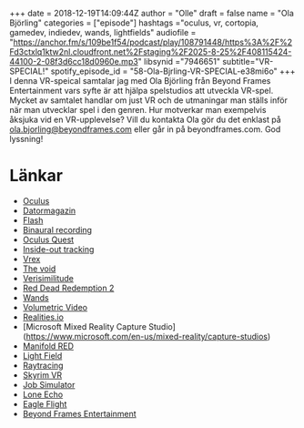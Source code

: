 +++
date = 2018-12-19T14:09:44Z
author = "Olle"
draft = false
name = "Ola Björling"
categories = ["episode"]
hashtags ="oculus, vr, cortopia, gamedev, indiedev, wands, lightfields"
audiofile = "https://anchor.fm/s/109be1f54/podcast/play/108791448/https%3A%2F%2Fd3ctxlq1ktw2nl.cloudfront.net%2Fstaging%2F2025-8-25%2F408115424-44100-2-08f3d6cc18d0960e.mp3"
libsynid ="7946651"
subtitle="VR-SPECIAL!"
spotify_episode_id = "58-Ola-Bjrling-VR-SPECIAL-e38mi6o"
+++
I denna VR-speical samtalar jag med Ola Björling från Beyond Frames Entertainment vars syfte är att hjälpa spelstudios att utveckla VR-spel. Mycket av samtalet handlar om just VR och de utmaningar man ställs inför när man utvecklar spel i den genren. Hur motverkar man exempelvis åksjuka vid en VR-upplevelse? Vill du kontakta Ola gör du det enklast på ola.bjorling@beyondframes.com eller går in på beyondframes.com. God lyssning!
# Länkar
* [Oculus](https://www.oculus.com/)
* [Datormagazin](http://spelpappan.se/2017/06/han-tillgangliggor-datormagazin-pa-natet/)
* [Flash](https://en.wikipedia.org/wiki/Adobe_Flash)
* [Binaural recording](https://en.wikipedia.org/wiki/Binaural_recording)
* [Oculus Quest](https://www.youtube.com/watch?v=xAngb0wRZJM)
* [Inside-out tracking](https://www.wareable.com/vr/inside-out-vs-outside-in-vr-tracking-343)
* [Vrex](https://www.vrex.se/)
* [The void](https://www.thevoid.com/)
* [Verisimilitude](https://en.wikipedia.org/wiki/Verisimilitude_(fiction))
* [Red Dead Redemption 2](https://www.youtube.com/watch?v=srUjOl_wBmU)
* [Wands](http://wandsgame.com/)
* [Volumetric Video](https://en.wikipedia.org/wiki/Volumetric_video)
* [Realities.io](http://realities.io/)
* [Microsoft Mixed Reality Capture Studio]  (https://www.microsoft.com/en-us/mixed-reality/capture-studios)
* [Manifold RED](https://www.youtube.com/watch?v=LnY3JKf4Rn0)
* [Light Field](https://en.wikipedia.org/wiki/Light_field)
* [Raytracing](https://en.wikipedia.org/wiki/Ray_tracing_(graphics))
* [Skyrim VR](https://www.youtube.com/watch?v=5gdrHfi5K_w)
* [Job Simulator](https://www.youtube.com/watch?v=8H9ieJk8AJ4)
* [Lone Echo](https://www.youtube.com/watch?v=ejEjDji8Nfc)
* [Eagle Flight](https://www.youtube.com/watch?v=4McNCLM1-As)
* [Beyond Frames Entertainment](https://beyondframes.com/)

